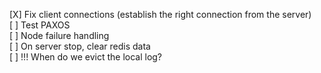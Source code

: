 [X]  Fix client connections (establish the right connection from the server)  
[ ]  Test PAXOS  
[ ]  Node failure handling  
[ ]  On server stop, clear redis data  
[ ]  !!! When do we evict the local log?